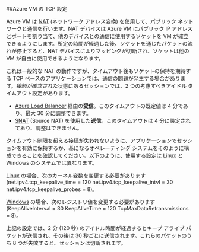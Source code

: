 ##Azure VM の TCP 設定

Azure VM は [NAT][nat] \(ネットワーク アドレス変換) を使用して、パブリック ネットワークと通信を行います。NAT デバイスは Azure VM にパブリック IP アドレスとポートを割り当て、他のデバイスとの通信に使用するソケットを VM が確立できるようにします。所定の時間が経過した後、ソケットを通じたパケットの流れが停止すると、NAT デバイスによりマッピングが切断され、ソケットは他の VM が自由に使用できるようになります。

これは一般的な NAT の動作ですが、タイムアウト後もソケットの保持を期待する TCP ベースのアプリケーションでは、通信の問題が発生する場合があります。*接続が確立された*状態にあるセッションでは、2 つの考慮すべきアイドル タイムアウト設定があります。

- [Azure Load Balancer][azure-lb-timeout] 経由の**受信**。このタイムアウトの既定値は 4 分であり、最大 30 分に調整できます。
- [SNAT][snat] \(Source NAT) を使用した**送信**。このタイムアウトは 4 分に設定されており、調整はできません。

タイムアウト制限を超える接続が失われないように、アプリケーションでセッションを有効に保持するか、基になるオペレーティング システムをそのように構成できることを確認してください。以下のように、使用する設定は Linux と Windows のシステムでは異なります。

[Linux][linux] の場合、次のカーネル変数を変更する必要があります (net.ipv4.tcp\_keepalive\_time = 120 net.ipv4.tcp\_keepalive\_intvl = 30 net.ipv4.tcp\_keepalive\_probes = 8)。
 
[Windows][windows] の場合、次のレジストリ値を変更する必要があります (KeepAliveInterval = 30 KeepAliveTime = 120 TcpMaxDataRetransmissions = 8)。


上記の設定では、2 分 (120 秒) のアイドル時間が経過するとキープ アライブ パケットが送信され、その後は 30 秒ごとに送信されます。これらのパケットのうち 8 つが失敗すると、セッションは切断されます。

<!-- links -->
[nat]: http://computer.howstuffworks.com/nat.htm
[snat]: ../load-balancer/load-balancer-overview.md/#source-nat
[linux]: http://tldp.org/HOWTO/TCP-Keepalive-HOWTO/usingkeepalive.html
[windows]: http://blogs.technet.com/b/nettracer/archive/2010/06/03/things-that-you-may-want-to-know-about-tcp-keepalives.aspx
[azure-lb-timeout]: ../load-balancer/load-balancer-tcp-idle-timeout.md